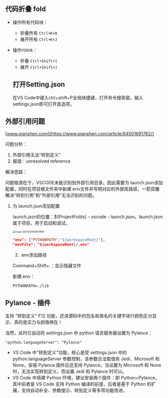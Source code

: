 ## 代码折叠 fold

- 操作所有代码块：
  - 折叠所有 `Ctrl+K+0`
  - 展开所有 `Ctrl+K+J`
  
- 操作`代码块`：
  - 折叠 `Ctrl+Shift+[`
  - 展开 `Ctrl+Shift+]`
  
  ## 打开Setting.json
  
  在VS Code中键入ctrl+shift+P全局快捷键，打开命令搜索窗，输入settings.json即可打开首选项。

## 外部引用问题

[www.pianshen.com](https://www.pianshen.com/article/84501691762/)

问题分析：

1. 外部引用无法“转到定义”
2. 报错：unresolved reference

解决思路：

问题根源在于，VSCODE未能识别到外部引用目录。因此需要为 launch.json添加配置，同时在项目根文件夹中新建.env文件并写明对应的外部库路径，一箭双雕解决“转到引用”和“外部引用”无法识别的问题。

1. 为 launch.json添加配置

   launch.json的位置：${ProjectFolds} -.vscode - launch.json。launch.json属于项目，用于启动和调试。

   <img src="https://oj84-1259326782.cos.ap-chengdu.myqcloud.com/uPic/2021/04_26_image-20210426100641865.png" alt="image-20210426100641865" style="zoom:50%;" />

   ```json
   "env": {"PYTHONPATH":"${workspaceRoot}"},
   "envFile": "${workspaceRoot}/.env"
   ```

   2. .env添加路径

   Command+Shift+.：显示隐藏文件

   新建.env：

   ```
   PYTHONPATH=./lib
   ```

   

## Pylance - 插件

支持 "转到定义" F12 功能，还讲源码中的包名和类名的关键字进行颜色区分显示，真的是实力与颜值俱在！

当然，此时已自动将 settings.json 中 python 语言服务器设置为 Pylance：

```
"python.languageServer": "Pylance"
```

- VS Code 中"转到定义"功能，核心是受 settings.json 中的 python.languageServer 参数控制，该参数合法取值有 Jedi、Microsoft 和 None，安装 Pylance 插件后还支持 Pylance。当设置为 Microsoft 和 None 时，无法实现转到定义，而设置 Jedi 和 Pylance 时可以。
- VS Code 中搭建 Python 环境，建议安装两个插件：即 Python+Pylance，其中前者是 VS Code 支持 Python 编译的前提，后者是基于 Python 的扩展，支持自动补全、参数提示、转到定义等多项功能改进。